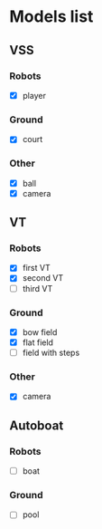 # Models list

## VSS
### Robots
- [x] player

### Ground
- [x] court

### Other

- [x] ball
- [x] camera

## VT

### Robots
- [x] first VT
- [x] second VT
- [ ] third VT

### Ground
- [x] bow field
- [x] flat field
- [ ] field with steps

### Other
- [x] camera

## Autoboat

### Robots
- [ ] boat

### Ground
- [ ] pool
